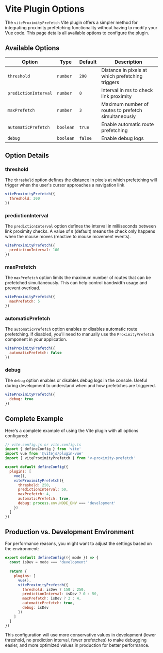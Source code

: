 # Vite Plugin Options

The `viteProximityPrefetch` Vite plugin offers a simpler method for integrating proximity prefetching functionality without having to modify your Vue code. This page details all available options to configure the plugin.

## Available Options

| Option | Type | Default | Description |
|--------|------|---------|-------------|
| `threshold` | `number` | `200` | Distance in pixels at which prefetching triggers |
| `predictionInterval` | `number` | `0` | Interval in ms to check link proximity |
| `maxPrefetch` | `number` | `3` | Maximum number of routes to prefetch simultaneously |
| `automaticPrefetch` | `boolean` | `true` | Enable automatic route prefetching |
| `debug` | `boolean` | `false` | Enable debug logs |

## Option Details

### threshold

The `threshold` option defines the distance in pixels at which prefetching will trigger when the user's cursor approaches a navigation link.

```js
viteProximityPrefetch({
  threshold: 300
})
```

### predictionInterval

The `predictionInterval` option defines the interval in milliseconds between link proximity checks. A value of `0` (default) means the check only happens when the mouse moves (reactive to mouse movement events).

```js
viteProximityPrefetch({
  predictionInterval: 100
})
```

### maxPrefetch

The `maxPrefetch` option limits the maximum number of routes that can be prefetched simultaneously. This can help control bandwidth usage and prevent overload.

```js
viteProximityPrefetch({
  maxPrefetch: 5
})
```

### automaticPrefetch

The `automaticPrefetch` option enables or disables automatic route prefetching. If disabled, you'll need to manually use the `ProximityPrefetch` component in your application.

```js
viteProximityPrefetch({
  automaticPrefetch: false
})
```

### debug

The `debug` option enables or disables debug logs in the console. Useful during development to understand when and how prefetches are triggered.

```js
viteProximityPrefetch({
  debug: true
})
```

## Complete Example

Here's a complete example of using the Vite plugin with all options configured:

```js
// vite.config.js or vite.config.ts
import { defineConfig } from 'vite'
import vue from '@vitejs/plugin-vue'
import { viteProximityPrefetch } from 'v-proximity-prefetch'

export default defineConfig({
  plugins: [
    vue(),
    viteProximityPrefetch({
      threshold: 250,
      predictionInterval: 50,
      maxPrefetch: 4,
      automaticPrefetch: true,
      debug: process.env.NODE_ENV === 'development'
    })
  ]
})
```

## Production vs. Development Environment

For performance reasons, you might want to adjust the settings based on the environment:

```js
export default defineConfig(({ mode }) => {
  const isDev = mode === 'development'
  
  return {
    plugins: [
      vue(),
      viteProximityPrefetch({
        threshold: isDev ? 150 : 250,
        predictionInterval: isDev ? 0 : 50,
        maxPrefetch: isDev ? 2 : 4,
        automaticPrefetch: true,
        debug: isDev
      })
    ]
  }
})
```

This configuration will use more conservative values in development (lower threshold, no prediction interval, fewer prefetches) to make debugging easier, and more optimized values in production for better performance.